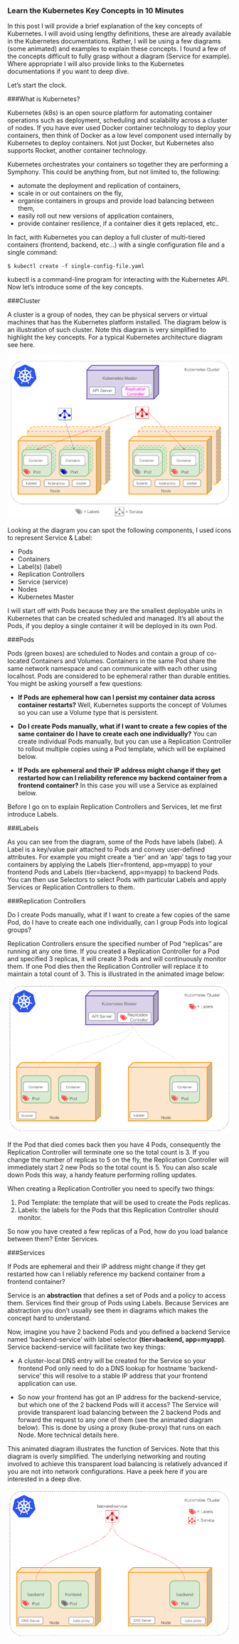 ### Learn the Kubernetes Key Concepts in 10 Minutes

In this post I will provide a brief explanation of the key concepts of Kubernetes. I will avoid using lengthy definitions, these are already available in the Kubernetes documentations. Rather, I will be using a few diagrams (some animated) and examples to explain these concepts. I found a few of the concepts difficult to fully grasp without a diagram (Service for example). Where appropriate I will also provide links to the Kubernetes documentations if you want to deep dive.

Let’s start the clock.

###What is Kubernetes?

Kubernetes (k8s) is an open source platform for automating container operations such as deployment, scheduling and scalability across a cluster of nodes.  If you have ever used Docker container technology to deploy your containers, then think of Docker as a low level component used internally by Kubernetes to deploy containers. Not just Docker, but Kubernetes also supports Rocket, another container technology.

Kubernetes orchestrates your containers so together they are performing a Symphony. This could be anything from, but not limited to, the following:

* automate the deployment and replication of containers,
* scale in or out containers on the fly,
* organise containers in groups and provide load balancing between them,
* easily roll out new versions of application containers,
* provide container resilience, if a container dies it gets replaced, etc..

In fact, with Kubernetes you can deploy a full cluster of multi-tiered containers (frontend, backend, etc…) with a single configuration file and a single command:

```
$ kubectl create -f single-config-file.yaml
```

kubectl is a command-line program for interacting with the Kubernetes API. Now let’s introduce some of the key concepts.

###Cluster

A cluster is a group of nodes, they can be physical servers or virtual machines that has the Kubernetes platform installed. The diagram below is an illustration of such cluster. Note this diagram is very simplified to highlight the key concepts. For a typical Kubernetes architecture diagram see here.

![](kubernetes_cluster.png)

Looking at the diagram you can spot the following components, I used icons to represent Service & Label:

* Pods
* Containers
* Label(s) (label)
* Replication Controllers
* Service (service)
* Nodes
* Kubernetes Master

I will start off with Pods because they are the smallest deployable units in Kubernetes that can be created scheduled and managed. It’s all about the Pods, if you deploy a single container it will be deployed in its own Pod.

###Pods

Pods (green boxes) are scheduled to Nodes and contain a group of co-located Containers and Volumes. Containers in the same Pod share the same network namespace and can communicate with each other using localhost. Pods are considered to be ephemeral rather than durable entities. You might be asking yourself a few questions:

* **If Pods are ephemeral how can I persist my container data across container restarts?** Well, Kubernetes supports the concept of Volumes so you can use a Volume type that is persistent.

* **Do I create Pods manually, what if I want to create a few copies of the same container do I have to create each one individually?** You can create individual Pods manually, but you can use a Replication Controller to rollout multiple copies using a Pod template, which will be explained below.

* **If Pods are ephemeral and their IP address might change if they get restarted how can I reliability reference my backend container from a frontend container?** In this case you will use a Service as explained below.

Before I go on to explain Replication Controllers and Services, let me first introduce Labels.

###Labels

As you can see from the diagram, some of the Pods have labels (label). A Label is a key/value pair attached to Pods and convey user-defined attributes. For example you might create a ‘tier’ and an ‘app’ tags to tag your containers by applying the Labels (tier=frontend, app=myapp) to your frontend Pods and Labels (tier=backend, app=myapp) to backend Pods. You can then use Selectors to select Pods with particular Labels and apply Services or Replication Controllers to them.


###Replication Controllers

Do I create Pods manually, what if I want to create a few copies of the same Pod, do I have to create each one individually, can I group Pods into logical groups?

Replication Controllers ensure the specified number of Pod “replicas” are running at any one time. If you created a Replication Controller for a Pod and specified 3 replicas, it will create 3 Pods and will continuously monitor them. If one Pod dies then the Replication Controller will replace it to maintain a total count of 3. This is illustrated in the animated image below:

![](kubernetes_replication_controller.gif)

If the Pod that died comes back then you have 4 Pods, consequently the Replication Controller will terminate one so the total count is 3. If you change the number of replicas to 5 on the fly, the Replication Controller will immediately start 2 new Pods so the total count is 5. You can also scale down Pods this way, a handy feature performing rolling updates.

When creating a Replication Controller you need to specify two things:

1. Pod Template: the template that will be used to create the Pods replicas.
2. Labels: the labels for the Pods that this Replication Controller should monitor.

So now you have created a few replicas of a Pod, how do you load balance between them? Enter Services.

###Services

If Pods are ephemeral and their IP address might change if they get restarted how can I reliably reference my backend container from a frontend container?

Service is an **abstraction** that defines a set of Pods and a policy to access them. Services find their group of Pods using Labels. Because Services are abstraction you don’t usually see them in diagrams which makes the concept hard to understand.

Now, imagine you have 2 backend Pods and you defined a backend Service named ‘backend-service’ with label selector **(tier=backend, app=myapp)**. Service backend-service will facilitate two key things:

* A cluster-local DNS entry will be created for the Service so your frontend Pod only need to do a DNS lookup for hostname ‘backend-service’ this will resolve to a stable IP address that your frontend application can use.

* So now your frontend has got an IP address for the backend-service, but which one of the 2 backend Pods will it access? The Service will provide transparent load balancing between the 2 backend Pods and forward the request to any one of them (see the animated diagram below). This is done by using a proxy (kube-proxy) that runs on each Node. More technical details here.

This animated diagram illustrates the function of Services. Note that this diagram is overly simplified. The underlying networking and routing involved to achieve this transparent load balancing is relatively advanced if you are not into network configurations. Have a peek here if you are interested in a deep dive.

![](kubernetes_service.gif)

